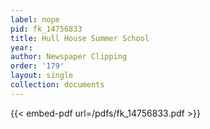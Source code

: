 ```yaml
---
label: nope
pid: fk_14756833
title: Hull House Summer School
year:
author: Newspaper Clipping
order: '179'
layout: single
collection: documents
---
```



{{< embed-pdf url=/pdfs/fk_14756833.pdf >}}